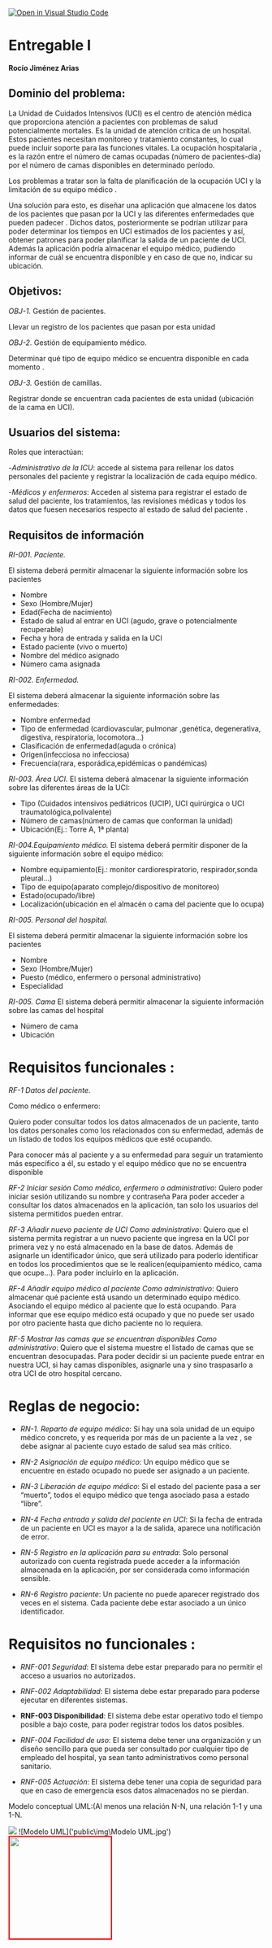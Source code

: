 [![Open in Visual Studio Code](https://classroom.github.com/assets/open-in-vscode-c66648af7eb3fe8bc4f294546bfd86ef473780cde1dea487d3c4ff354943c9ae.svg)](https://classroom.github.com/online_ide?assignment_repo_id=10206090&assignment_repo_type=AssignmentRepo)

# **Entregable I**
**Rocío Jiménez Arias**

## **Dominio del problema:**
La Unidad de Cuidados Intensivos (UCI) es el centro de atención médica que proporciona atención a pacientes con problemas de salud potencialmente mortales. Es la unidad de atención crítica de un hospital. Estos pacientes necesitan monitoreo y tratamiento constantes, lo cual puede incluir soporte para las funciones vitales. La ocupación hospitalaria , es la razón entre el número de camas ocupadas (número de pacientes-día) por el número de camas disponibles en determinado período.

  

Los problemas a tratar son la falta de planificación de la ocupación UCI y la limitación de su equipo médico .

Una solución para esto, es diseñar una aplicación que almacene los datos de los pacientes  que pasan por la UCI y las diferentes enfermedades que pueden padecer . Dichos datos, posteriormente se podrían utilizar para poder determinar los tiempos en UCI estimados de los pacientes y así, obtener patrones para poder planificar la salida de un paciente de UCI. Además la aplicación podría almacenar el equipo médico, pudiendo informar de cuál se encuentra disponible y en caso de que no, indicar su ubicación.

## **Objetivos:**

*OBJ-1.* Gestión de pacientes.

Llevar un registro de los pacientes que pasan por esta unidad

*OBJ-2.* Gestión de equipamiento médico.

Determinar qué tipo de equipo médico se encuentra disponible  en cada momento .
  

*OBJ-3.* Gestión de camillas.

Registrar donde se encuentran cada pacientes de esta unidad (ubicación de la cama en UCI).

  
  

## **Usuarios del sistema:**

Roles que interactúan:

  

-*Administrativo de la ICU*: accede al sistema para rellenar los datos personales del paciente y registrar la localización de cada equipo médico.

  

-*Médicos y enfermeros*: Acceden al sistema para registrar el estado de salud del paciente, los tratamientos, las revisiones médicas y todos los datos que fuesen necesarios respecto al estado de salud del paciente .

  

## **Requisitos de información**  

*RI-001. Paciente.*

El sistema deberá permitir almacenar la siguiente información sobre los pacientes
 

-   Nombre    
-   Sexo (Hombre/Mujer)    
-   Edad(Fecha de nacimiento)  
-   Estado de salud al entrar en UCI (agudo, grave o potencialmente recuperable)    
-   Fecha y hora de entrada y salida en la UCI    
-   Estado paciente (vivo o muerto)    
-   Nombre del médico asignado    
-   Número cama asignada    

  

 *RI-002. Enfermedad.*

El sistema deberá almacenar la siguiente información sobre las enfermedades:


-   Nombre enfermedad    
-   Tipo de enfermedad (cardiovascular, pulmonar ,genética, degenerativa, digestiva, respiratoria, locomotora…)    
-   Clasificación de enfermedad(aguda o crónica)    
-   Origen(infecciosa no infecciosa)    
-   Frecuencia(rara, esporádica,epidémicas o pandémicas)
    
 
   

*RI-003. Área UCI.*
El sistema deberá almacenar la siguiente información sobre las diferentes áreas de la UCI:

  
-   Tipo (Cuidados intensivos pediátricos (UCIP), UCI quirúrgica o UCI traumatológica,polivalente)    
-   Número de camas(número de camas que conforman la unidad)    
-   Ubicación(Ej.: Torre A, 1ª planta)
    

  
*RI-004.Equipamiento médico.*
El sistema deberá permitir disponer de la siguiente información sobre el equipo médico:

-   Nombre equipamiento(Ej.: monitor cardiorespiratorio, respirador,sonda pleural…)
-   Tipo de equipo(aparato complejo/dispositivo de monitoreo)    
-   Estado(ocupado/libre)    
-   Localización(ubicación en el almacén o cama del paciente que lo ocupa)
    
 

*RI-005. Personal del hospital.*

El sistema deberá permitir almacenar la siguiente información sobre los pacientes
 
-   Nombre    
-   Sexo (Hombre/Mujer)    
-   Puesto (médico, enfermero o personal administrativo)    
-   Especialidad
    
 
*RI-005. Cama*
El sistema deberá permitir almacenar la siguiente información sobre las camas del hospital
 

-   Número de cama    
-   Ubicación    

  
    

# **Requisitos funcionales :**

  

*RF-1 Datos del paciente.*

Como médico o enfermero:

Quiero poder consultar todos los datos almacenados de un paciente, tanto los datos personales como los relacionados con su enfermedad, además de un listado de todos los equipos médicos que esté ocupando.

Para conocer más al paciente y a su enfermedad para seguir un tratamiento más específico a él, su estado y el equipo médico que no se encuentra disponible

  

*RF-2  Iniciar sesión  Como médico, enfermero o administrativo*: Quiero poder iniciar sesión utilizando su nombre y contraseña Para poder acceder a consultar los datos almacenados en la aplicación, tan solo los usuarios del sistema permitidos pueden entrar.

*RF-3  Añadir nuevo paciente de UCI  Como administrativo*:  Quiero que el sistema permita registrar a un nuevo paciente que ingresa en la UCI por primera vez y no está almacenado en la base de datos. Además de asignarle un identificador único, que será utilizado para poderlo identificar en todos los procedimientos que se le realicen(equipamiento médico, cama que ocupe…).  Para poder incluirlo en la aplicación.

*RF-4  Añadir equipo médico al paciente  Como administrativo*:  Quiero almacenar qué paciente está usando un determinado equipo médico. Asociando el equipo médico al paciente que lo está ocupando.  Para informar que ese equipo médico está ocupado y que no puede ser usado por otro paciente hasta que dicho paciente no lo requiera.

*RF-5  Mostrar las camas que se encuentran disponibles  Como administrativo*:  Quiero que el sistema muestre el listado de camas que se encuentran desocupadas.  Para poder decidir si un paciente puede entrar en nuestra UCI, si hay camas disponibles, asignarle una y sino traspasarlo a otra UCI de otro hospital cercano.

  
# **Reglas de negocio:**

-   *RN-1. Reparto de equipo médico*:  Si hay una sola unidad de un equipo médico concreto, y es requerida por más de un paciente a la vez , se debe asignar al paciente cuyo estado de salud sea más crítico.
    
-   *RN-2 Asignación de equipo médico*:  Un equipo médico que se encuentre en estado ocupado no puede ser asignado a un paciente.
    
-   *RN-3 Liberación de equipo médico*:  Si el estado del paciente pasa a ser “muerto”, todos el equipo médico que tenga asociado pasa a estado “libre”.
    
-   *RN-4 Fecha entrada y salida del paciente en UCI*:  Si la fecha de entrada de un paciente en UCI es mayor a la de salida, aparece una notificación de error.
    
-   *RN-5  Registro en la aplicación para su entrada*:  Solo personal autorizado con cuenta registrada puede acceder a la información almacenada en la aplicación, por ser considerada como información sensible.
    
-   *RN-6  Registro paciente*: Un paciente no puede aparecer registrado dos veces en el sistema. Cada paciente debe estar asociado a un único identificador.
    


# **Requisitos no funcionales :**


-   *RNF-001 Seguridad*: El sistema debe estar preparado para no permitir el acceso a usuarios no autorizados.
    
-   *RNF-002 Adaptabilidad*:  El sistema debe estar preparado para poderse ejecutar en diferentes sistemas.
    
-  **RNF-003 Disponibilidad**:  El sistema debe estar operativo todo el tiempo posible a bajo coste, para poder registrar todos los datos posibles.
    
-  *RNF-004 Facilidad de uso*:  El sistema debe tener una organización y un diseño sencillo para que pueda ser consultado por cualquier tipo de empleado del hospital, ya sean tanto administrativos como personal sanitario.
    
-  *RNF-005 Actuación*:  El sistema debe tener una copia de seguridad para que en caso de emergencia esos datos almacenados no se pierdan.
    

Modelo conceptual UML:(Al menos una relación N-N, una relación 1-1 y una  1-N.

<img src="{{ asset('public\img\Modelo UML.jpg') }}">
![Modelo UML]('public\img\Modelo UML.jpg')
<img src="/img/Modelo UML.jpg" style="width: 200px; height: 200px; border: 2px solid red">